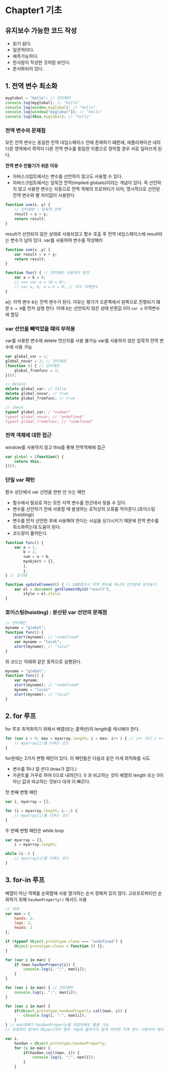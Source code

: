 # Chapter1 기초

## 유지보수 가능한 코드 작성

* 읽기 쉽다.
* 일관적이다.
* 예측가능하다.
* 한사람이 작성한 것처럼 보인다.
* 문서화되어 있다.

## 1. 전역 변수 최소화

``` js
myglobal = "hello"; // 안티패턴
console.log(myglobal); // "hello"
console.log(window.myglobal); // "hello"
console.log(window["myglobal"]); // "hello"
console.log(this.myglobal); // "hello"
```

### 전역 변수의 문제점

모든 전역 변수는 동일한 전역 네임스페이스 안에 존재하기 떄문에, 애플리케이션 내의 다른 영역에서 목적이 다른 전역 변수를 동일한 이름으로 정의할 경우 서로 덮어쓰게 된다.

**전역 변수 만들기가 쉬운 이유**

* 자바스크립트에서는 변수를 선언하지 않고도 사용할 수 있다.
* 자바스크립트에서는 암묵전 전역(implied globals)이라는 개념이 있다. 즉 선언하지 않고 사용한 변수는 자동으로 전역 객체의 프로퍼티가 되어, 명시적으로 선언된 전역 변수와 별 차이없이 사용한다

``` js
function sum(x, y) {
    // 안티패턴 : 암묵적 전역
    result = x + y;
    return result;
}
```

result가 선언되지 않은 상태로 사용되었고 함수 호출 후 전역 네임스페이스에 result라는 변수가 남아 있다.
var를 사용하여 변수를 작성해라

```js
function sum(x ,y) {
    var result = x + y;
    return result;
}
```

```js
function foo() { // 안티패턴 사용하지 말것
    var a = b = 0;
    // === var a = (b = 0);
    // var a, b; a = b = 0; // 모두 지역변수
}
```

a는 지역 변수 b는 전역 변수가 된다. 이유는 평가가 오른쪽에서 왼쪽으로 진행되기 떄문
`b = 0`를 먼저 실행 한다. 이때 b는 선언되지 않은 상태
반환값 0이 `var a` 지역변수에 할당

### var 선언을 빼먹었을 때의 부작용

var를 사용한 변수에 delete 연산자를 사용 불가능 var를 사용하지 않은 암묵적 전역 변수에 사용 가능

``` js
var global_var = 1;
global_novar = 2; // 안티패턴
(function () { // 안티패턴
    global_fromfunc = 3;
}());

// delete
delete global_var; // false
delete global_novar; // true
delete global_fromfunc; // true

// check
typeof global_var; / "number"
typeof global_novar; // "undefined"
typeof global_fromefunc; // "undefined"
```

### 전역 객체에 대한 접근

window를 사용하지 않고 this를 통해 전역객체에 접근

``` js
var global = (function() {
    return this;
}());
```

### 단일 var 패턴

함수 상단에서  var 선언을 한번 만 쓰는 패턴

* 함수에서 필요로 하는 모든 지역 변수를 한군데서 찾을 수 있다.
* 변수를 선언하기 전에 사용할 때 발생하는 로직상의 오류를 막아준다.(호이스팅(hoisting))
* 변수를 먼저 선언한 후에 사용해야 한다는 사실을 상기시키기 때문에 전역 변수를 최소화하는데 도움이 된다.
* 코드량이 줄어든다.

``` js
function func() {
    var a = 1,
        b = 2,
        sum = a + b,
        myobject = {},
        i,
        j,
} // 초기화
```

``` js
function updateElement() { // DOM참조시 지역 변수들 하나의 선언문에 모아놓기
    var el = document.getElementById("result"),
        style = el.style;
}
```

### 호이스팅(hoisting) : 분산된 var 선언의 문제점

``` js
// 안티패턴
myname = "global";
function func() {
    alert(myname); // "undefined"
    var myname = "local";
    alert(myname); // "local"
}
```

위 코드는 아래와 같은 동작으로 실행된다.

``` js
myname = "global";
function func() {
    var myname;
    alert(myname); // "undefined"
    myname = "local"
    alert(myname); // "local"
}
```

## 2. for 루프

for 루프 최적화하기 위해서 배열(또는 콜렉션)의 length를 캐시해야 한다.

```js
for (var i = 0; max = myarray.length; i < max; i++ ) { // i++ 대신 i += 1권장
    // myarray[i]를 다루는 코드
}
```

for문에는 2가지 변형 패턴이 있다. 이 패턴들은 다음과 같은 미세 최적화를 시도

* 변수를 하나 덜 쓴다.(max가 없다.)
* 카운트를 거꾸로 하여 0으로 내려간다. 0 과 비교하는 것이 배열의 length 또는 0이 아닌 값과 비교하는 것보다 대개 더 빠르다.

첫 번째 변형 패턴
``` js
var i, myarray = [];

for (i = myarray.length; i--;) {
    // myarray[i]를 다루는 코드
}
```

두 번째 변형 패턴은 while loop
``` js
var myarray = [],
    i = myarray.length;

while (i--) {
    // myarray[i]를 다루는 코드
}
```

## 3. for-in 루프

배열이 아닌 객체를 순회할때 사용 열거하는 순서 정해져 있지 않다. 고유프로퍼티만 순회하기 위해 `hasOwnProperty()` 메서드 사용

``` js
// 객체
var man = {
    hands: 2,
    legs: 2,
    heads: 1
};

if (typeof Object.prototype.clone === "undefined") {
    Object.prototype.clone = function () {};
}
```

``` js
for (var i in man) {
    if (man.hasOwnPropery(i)) {
        console.log(i, ";", man[i]);
    }
}
```

``` js
for (var i in man) { // 안티패턴
    console.log(i, ":", man[i]);
}
```

``` js
for (var i in man) {
    if(Object.prototype.hasOwnProperty.call(man, i)) {
        console.log(i, ":", man[i]);
    }
} // man객체가 hasOwnProperty를 재정의해도 활용 가능
// 프로퍼티 탐색이 Object까지 멀리 거슬러 올라가지 않게 하려면 지역 변수 사용하여 메서드 '캐시'

var i,
    hasOwn = Object.prototype.hasOwnProperty;
    for (i in man) {
        if(hasOwn.call(man, i)) {
            console.log(i, ":", man[i]);
        }
    }
```
